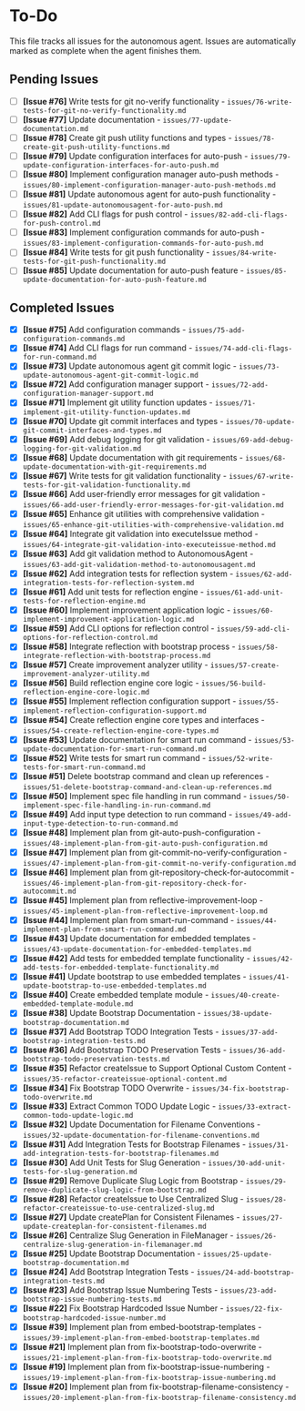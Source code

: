 # To-Do

This file tracks all issues for the autonomous agent. Issues are automatically marked as complete when the agent finishes them.

## Pending Issues
- [ ] **[Issue #76]** Write tests for git no-verify functionality - `issues/76-write-tests-for-git-no-verify-functionality.md`
- [ ] **[Issue #77]** Update documentation - `issues/77-update-documentation.md`
- [ ] **[Issue #78]** Create git push utility functions and types - `issues/78-create-git-push-utility-functions.md`
- [ ] **[Issue #79]** Update configuration interfaces for auto-push - `issues/79-update-configuration-interfaces-for-auto-push.md`
- [ ] **[Issue #80]** Implement configuration manager auto-push methods - `issues/80-implement-configuration-manager-auto-push-methods.md`
- [ ] **[Issue #81]** Update autonomous agent for auto-push functionality - `issues/81-update-autonomousagent-for-auto-push.md`
- [ ] **[Issue #82]** Add CLI flags for push control - `issues/82-add-cli-flags-for-push-control.md`
- [ ] **[Issue #83]** Implement configuration commands for auto-push - `issues/83-implement-configuration-commands-for-auto-push.md`
- [ ] **[Issue #84]** Write tests for git push functionality - `issues/84-write-tests-for-git-push-functionality.md`
- [ ] **[Issue #85]** Update documentation for auto-push feature - `issues/85-update-documentation-for-auto-push-feature.md`

## Completed Issues
- [x] **[Issue #75]** Add configuration commands - `issues/75-add-configuration-commands.md`
- [x] **[Issue #74]** Add CLI flags for run command - `issues/74-add-cli-flags-for-run-command.md`
- [x] **[Issue #73]** Update autonomous agent git commit logic - `issues/73-update-autonomous-agent-git-commit-logic.md`
- [x] **[Issue #72]** Add configuration manager support - `issues/72-add-configuration-manager-support.md`
- [x] **[Issue #71]** Implement git utility function updates - `issues/71-implement-git-utility-function-updates.md`
- [x] **[Issue #70]** Update git commit interfaces and types - `issues/70-update-git-commit-interfaces-and-types.md`
- [x] **[Issue #69]** Add debug logging for git validation - `issues/69-add-debug-logging-for-git-validation.md`
- [x] **[Issue #68]** Update documentation with git requirements - `issues/68-update-documentation-with-git-requirements.md`
- [x] **[Issue #67]** Write tests for git validation functionality - `issues/67-write-tests-for-git-validation-functionality.md`
- [x] **[Issue #66]** Add user-friendly error messages for git validation - `issues/66-add-user-friendly-error-messages-for-git-validation.md`
- [x] **[Issue #65]** Enhance git utilities with comprehensive validation - `issues/65-enhance-git-utilities-with-comprehensive-validation.md`
- [x] **[Issue #64]** Integrate git validation into executeIssue method - `issues/64-integrate-git-validation-into-executeissue-method.md`
- [x] **[Issue #63]** Add git validation method to AutonomousAgent - `issues/63-add-git-validation-method-to-autonomousagent.md`
- [x] **[Issue #62]** Add integration tests for reflection system - `issues/62-add-integration-tests-for-reflection-system.md`
- [x] **[Issue #61]** Add unit tests for reflection engine - `issues/61-add-unit-tests-for-reflection-engine.md`
- [x] **[Issue #60]** Implement improvement application logic - `issues/60-implement-improvement-application-logic.md`
- [x] **[Issue #59]** Add CLI options for reflection control - `issues/59-add-cli-options-for-reflection-control.md`
- [x] **[Issue #58]** Integrate reflection with bootstrap process - `issues/58-integrate-reflection-with-bootstrap-process.md`
- [x] **[Issue #57]** Create improvement analyzer utility - `issues/57-create-improvement-analyzer-utility.md`
- [x] **[Issue #56]** Build reflection engine core logic - `issues/56-build-reflection-engine-core-logic.md`
- [x] **[Issue #55]** Implement reflection configuration support - `issues/55-implement-reflection-configuration-support.md`
- [x] **[Issue #54]** Create reflection engine core types and interfaces - `issues/54-create-reflection-engine-core-types.md`
- [x] **[Issue #53]** Update documentation for smart run command - `issues/53-update-documentation-for-smart-run-command.md`
- [x] **[Issue #52]** Write tests for smart run command - `issues/52-write-tests-for-smart-run-command.md`
- [x] **[Issue #51]** Delete bootstrap command and clean up references - `issues/51-delete-bootstrap-command-and-clean-up-references.md`
- [x] **[Issue #50]** Implement spec file handling in run command - `issues/50-implement-spec-file-handling-in-run-command.md`
- [x] **[Issue #49]** Add input type detection to run command - `issues/49-add-input-type-detection-to-run-command.md`
- [x] **[Issue #48]** Implement plan from git-auto-push-configuration - `issues/48-implement-plan-from-git-auto-push-configuration.md`
- [x] **[Issue #47]** Implement plan from git-commit-no-verify-configuration - `issues/47-implement-plan-from-git-commit-no-verify-configuration.md`
- [x] **[Issue #46]** Implement plan from git-repository-check-for-autocommit - `issues/46-implement-plan-from-git-repository-check-for-autocommit.md`
- [x] **[Issue #45]** Implement plan from reflective-improvement-loop - `issues/45-implement-plan-from-reflective-improvement-loop.md`
- [x] **[Issue #44]** Implement plan from smart-run-command - `issues/44-implement-plan-from-smart-run-command.md`
- [x] **[Issue #43]** Update documentation for embedded templates - `issues/43-update-documentation-for-embedded-templates.md`
- [x] **[Issue #42]** Add tests for embedded template functionality - `issues/42-add-tests-for-embedded-template-functionality.md`
- [x] **[Issue #41]** Update bootstrap to use embedded templates - `issues/41-update-bootstrap-to-use-embedded-templates.md`
- [x] **[Issue #40]** Create embedded template module - `issues/40-create-embedded-template-module.md`
- [x] **[Issue #38]** Update Bootstrap Documentation - `issues/38-update-bootstrap-documentation.md`
- [x] **[Issue #37]** Add Bootstrap TODO Integration Tests - `issues/37-add-bootstrap-integration-tests.md`
- [x] **[Issue #36]** Add Bootstrap TODO Preservation Tests - `issues/36-add-bootstrap-todo-preservation-tests.md`
- [x] **[Issue #35]** Refactor createIssue to Support Optional Custom Content - `issues/35-refactor-createissue-optional-content.md`
- [x] **[Issue #34]** Fix Bootstrap TODO Overwrite - `issues/34-fix-bootstrap-todo-overwrite.md`
- [x] **[Issue #33]** Extract Common TODO Update Logic - `issues/33-extract-common-todo-update-logic.md`
- [x] **[Issue #32]** Update Documentation for Filename Conventions - `issues/32-update-documentation-for-filename-conventions.md`
- [x] **[Issue #31]** Add Integration Tests for Bootstrap Filenames - `issues/31-add-integration-tests-for-bootstrap-filenames.md`
- [x] **[Issue #30]** Add Unit Tests for Slug Generation - `issues/30-add-unit-tests-for-slug-generation.md`
- [x] **[Issue #29]** Remove Duplicate Slug Logic from Bootstrap - `issues/29-remove-duplicate-slug-logic-from-bootstrap.md`
- [x] **[Issue #28]** Refactor createIssue to Use Centralized Slug - `issues/28-refactor-createissue-to-use-centralized-slug.md`
- [x] **[Issue #27]** Update createPlan for Consistent Filenames - `issues/27-update-createplan-for-consistent-filenames.md`
- [x] **[Issue #26]** Centralize Slug Generation in FileManager - `issues/26-centralize-slug-generation-in-filemanager.md`
- [x] **[Issue #25]** Update Bootstrap Documentation - `issues/25-update-bootstrap-documentation.md`
- [x] **[Issue #24]** Add Bootstrap Integration Tests - `issues/24-add-bootstrap-integration-tests.md`
- [x] **[Issue #23]** Add Bootstrap Issue Numbering Tests - `issues/23-add-bootstrap-issue-numbering-tests.md`
- [x] **[Issue #22]** Fix Bootstrap Hardcoded Issue Number - `issues/22-fix-bootstrap-hardcoded-issue-number.md`
- [x] **[Issue #39]** Implement plan from embed-bootstrap-templates - `issues/39-implement-plan-from-embed-bootstrap-templates.md`
- [x] **[Issue #21]** Implement plan from fix-bootstrap-todo-overwrite - `issues/21-implement-plan-from-fix-bootstrap-todo-overwrite.md`
- [x] **[Issue #19]** Implement plan from fix-bootstrap-issue-numbering - `issues/19-implement-plan-from-fix-bootstrap-issue-numbering.md`
- [x] **[Issue #20]** Implement plan from fix-bootstrap-filename-consistency - `issues/20-implement-plan-from-fix-bootstrap-filename-consistency.md`